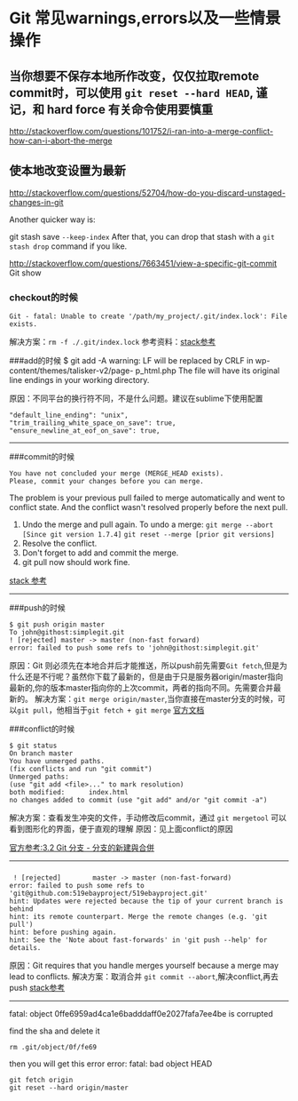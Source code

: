 
# Git 常见warnings,errors以及一些情景操作

## 当你想要不保存本地所作改变，仅仅拉取remote commit时，可以使用 `git reset --hard HEAD`, 谨记，和 hard force 有关命令使用要慎重

http://stackoverflow.com/questions/101752/i-ran-into-a-merge-conflict-how-can-i-abort-the-merge

## 使本地改变设置为最新

http://stackoverflow.com/questions/52704/how-do-you-discard-unstaged-changes-in-git

Another quicker way is:

git stash save `--keep-index`
After that, you can drop that stash with a `git stash drop` command if you like.

http://stackoverflow.com/questions/7663451/view-a-specific-git-commit
Git show <revhash>


### checkout的时候
    Git - fatal: Unable to create '/path/my_project/.git/index.lock': File exists.
解决方案：`rm -f ./.git/index.lock`
参考资料：[stack参考](http://stackoverflow.com/questions/7860751/git-fatal-unable-to-create-path-my-project-git-index-lock-file-exists)

###add的时候
    $ git add -A
    warning: LF will be replaced by CRLF in wp-content/themes/talisker-v2/page-
    p_html.php
    The file will have its original line endings in your working directory.

原因：不同平台的换行符不同，不是什么问题。建议在sublime下使用配置

    "default_line_ending": "unix",  
    "trim_trailing_white_space_on_save": true,
    "ensure_newline_at_eof_on_save": true,
-----
###commit的时候

    You have not concluded your merge (MERGE_HEAD exists).
    Please, commit your changes before you can merge.

The problem is your previous pull failed to merge automatically and went to conflict state. And the conflict wasn't resolved properly before the next pull.

1) Undo the merge and pull again.
To undo a merge:
`git merge --abort [Since git version 1.7.4]`
`git reset --merge [prior git versions]`
2) Resolve the conflict.
3) Don't forget to add and commit the merge.
4) git pull now should work fine.

[stack 参考](http://stackoverflow.com/questions/11646107/you-have-not-concluded-your-merge-merge-head-exists)   

------------

###push的时候

    $ git push origin master
    To john@githost:simplegit.git
    ! [rejected] master -> master (non-fast forward)
    error: failed to push some refs to 'john@githost:simplegit.git'
    

原因：Git 则必须先在本地合并后才能推送，所以push前先需要`Git fetch`,但是为什么还是不行呢？虽然你下载了最新的，但是由于只是服务器origin/master指向最新的,你的版本master指向你的上次commit，两者的指向不同。先需要合并最新的。
解决方案：`git merge origin/master`,当你直接在master分支的时候，可以`git pull`，他相当于`git fetch + git merge`
[官方文档](http://git-scm.com/book/zh-tw/v1/%E5%88%86%E6%95%A3%E5%BC%8F-Git-%E7%82%BA%E5%B0%88%E6%A1%88%E4%BD%9C%E8%B2%A2%E7%8D%BB)


###conflict的时候

    $ git status
    On branch master
    You have unmerged paths.
    (fix conflicts and run "git commit")
    Unmerged paths:
    (use "git add <file>..." to mark resolution)
    both modified:      index.html
    no changes added to commit (use "git add" and/or "git commit -a")
    

解决方案：查看发生冲突的文件，手动修改后commit，通过 `git mergetool` 可以看到图形化的界面，便于直观的理解
原因：见上面conflict的原因

[官方参考:3.2 Git 分支 - 分支的新建與合併](http://git-scm.com/book/zh-tw/v1/Git-%E5%88%86%E6%94%AF-%E5%88%86%E6%94%AF%E7%9A%84%E6%96%B0%E5%BB%BA%E8%88%87%E5%90%88%E4%BD%B5)


----
###

     ! [rejected]        master -> master (non-fast-forward)
    error: failed to push some refs to 'git@github.com:519ebayproject/519ebayproject.git'
    hint: Updates were rejected because the tip of your current branch is behind
    hint: its remote counterpart. Merge the remote changes (e.g. 'git pull')
    hint: before pushing again.
    hint: See the 'Note about fast-forwards' in 'git push --help' for details.

原因：Git requires that you handle merges yourself because a merge may lead to conflicts.
解决方案：取消合并 `git commit --abort`,解决conflict,再去push
[stack参考](http://stackoverflow.com/questions/10298291/cannot-push-to-github-keeps-saying-need-merge)


**** 
fatal: object 0ffe6959ad4ca1e6badddaff0e2027fafa7ee4be is corrupted

find the sha and delete it

    rm .git/object/0f/fe69


then you will get this error
error: fatal: bad object HEAD 

    git fetch origin 
    git reset --hard origin/master






